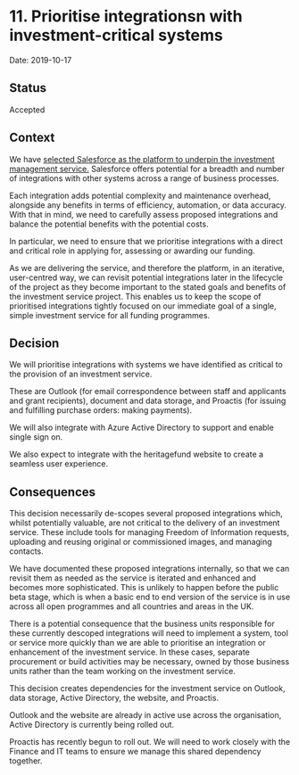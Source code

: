 # 11. Prioritise integrationsn with investment-critical systems

Date: 2019-10-17

## Status

Accepted

## Context

We have [selected Salesforce as the platform to underpin the investment management service.](https://github.com/heritagefund/decision-records/blob/master/product/004-use-Salesforce-investment-management.md) Salesforce offers potential for a breadth and number of integrations with other systems across a range of business processes.  

Each integration adds potential complexity and maintenance overhead, alongside any benefits in terms of efficiency, automation, or data accuracy. With that in mind, we need to carefully assess proposed integrations and balance the potential benefits with the potential costs.  

In particular, we need to ensure that we prioritise integrations with a direct and critical role in applying for, assessing or awarding our funding.  

As we are delivering the service, and therefore the platform, in an iterative, user-centred way, we can revisit potential integrations later in the lifecycle of the project as they become important to the stated goals and benefits of the investment service project. This enables us to keep the scope of prioritised integrations tightly focused on our immediate goal of a single, simple investment service for all funding programmes.  

## Decision

We will prioritise integrations with systems we have identified as critical to the provision of an investment service.  

These are Outlook (for email correspondence between staff and applicants and grant recipients), document and data storage, and Proactis (for issuing and fulfilling purchase orders: making payments).   

We will also integrate with Azure Active Directory to support and enable single sign on.  

We also expect to integrate with the heritagefund website to create a seamless user experience. 

## Consequences

This decision necessarily de-scopes several proposed integrations which, whilst potentially valuable, are not critical to the delivery of an investment service. These include tools for managing Freedom of Information requests, uploading and reusing original or commissioned images, and managing contacts.  

We have documented these proposed integrations internally, so that we can revisit them as needed as the service is iterated and enhanced and becomes more sophisticated. This is unlikely to happen before the public beta stage, which is when a basic end to end version of the service is in use across all open programmes and all countries and areas in the UK.  

There is a potential consequence that the business units responsible for these currently descoped integrations will need to implement a system, tool or service more quickly than we are able to prioritise an integration or enhancement of the investment service. In these cases, separate procurement or build activities may be necessary, owned by those business units rather than the team working on the investment service.  

This decision creates dependencies for the investment service on Outlook, data storage, Active Directory, the website, and Proactis.  

Outlook and the website are already in active use across the organisation, Active Directory is currently being rolled out.  

Proactis has recently begun to roll out. We will need to work closely with the Finance and IT teams to ensure we manage this shared dependency together.  
